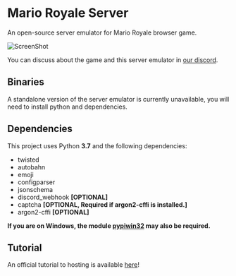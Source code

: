 # Mario Royale Server
An open-source server emulator for Mario Royale browser game.

![ScreenShot](https://i.imgur.com/4gpGSLs.png)

You can discuss about the game and this server emulator in [our discord](https://discord.gg/kV72ezsQwt).

## Binaries
A standalone version of the server emulator is currently unavailable, you will need to install python and dependencies.

## Dependencies
This project uses Python <b>3.7</b> and the following dependencies:
- twisted
- autobahn
- emoji
- configparser
- jsonschema
- discord_webhook **[OPTIONAL]**
- captcha **[OPTIONAL, Required if argon2-cffi is installed.]**
- argon2-cffi **[OPTIONAL]**

<b>If you are on Windows, the module <u>pypiwin32</u> may also be required.</b> 

## Tutorial
An official tutorial to hosting is available [here](https://github.com/mroyale/mroyale-server/master/blob/TUTORIAL.md)!
